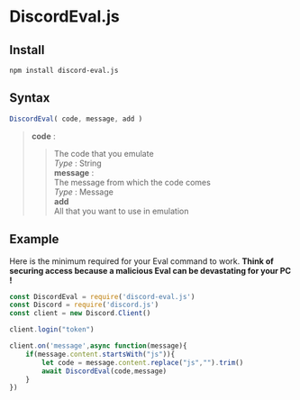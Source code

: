 
# DiscordEval.js

## Install

```
npm install discord-eval.js
```

## Syntax

```js
DiscordEval( code, message, add )
```
> **code** :  
> > The code that you emulate  
> > *Type* : String  
> **message** :  
> > The message from which the code comes  
> > *Type* : Message  
> **add**  
> > All that you want to use in emulation  

## Example

Here is the minimum required for your Eval command to work. **Think of securing access because a malicious Eval can be devastating for your PC !**

```js
const DiscordEval = require('discord-eval.js')
const Discord = require('discord.js')
const client = new Discord.Client()

client.login("token")

client.on('message',async function(message){
	if(message.content.startsWith("js")){
		let code = message.content.replace("js","").trim()
		await DiscordEval(code,message)
	}
})
```
